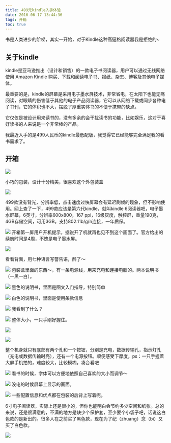 ```yaml
---
title: 499元kindle入手体验
date: 2016-06-17 13:44:36
tags: 开箱
toc: true
---
```


书是人类进步的阶梯，其实一开始，对于Kindle这种高逼格阅读器我是拒绝的~
<!-- more --> 

## 关于kindle
kindle是亚马逊推出（设计和销售）的一款电子书阅读器，用户可以通过无线网络使用 Amazon Kindle 购买、下载和阅读电子书、报纸、杂志、博客及其他电子媒体。

最重要的是，kindle的屏幕是采用电子墨水屏技术，非常省电，在太阳下也能无痛阅读，对眼睛的伤害低于其他的电子产品阅读器，它可以从网络下载或同步各种电子书刊，它的体积也不大，摆脱了厚重实体书的不便于携带的缺点。

它仅仅是被设计用来读书的，没有多余的会干扰读书的功能，比如娱乐，这对于喜好读书的人来说是一个非常棒的产品。

我最近入手的是499人民币的kindle最低配版，我觉得它已经能够完全满足我的看书需求了。

## 开箱

![](http://7xjo8q.com1.z0.glb.clouddn.com/image/0/19/815bd96b9f9124770db0fd56af7b9.JPG)

小巧的包装，设计十分精美，很喜欢这个外包装盒

![](http://7xjo8q.com1.z0.glb.clouddn.com/image/6/ef/895f5f6a82ab2b9656e321fe94e6c.JPG)

499款没有背光，分辨率低，点击速度过快屏幕会有延迟刷帧的现象，但不影响使用。网上查了一下，499款应该是第六代kindle，就叫kindle 6阅读器吧，电子墨水屏幕，6英寸，分辨率600x800，167 ppi，16级灰度，触控屏，重量190克，4GB存储空间，可用3GB。支持802.11b/g/n连接，一年质保。

![](http://7xjo8q.com1.z0.glb.clouddn.com/image/4/72/9c801af516c79d8b9d62cd607be9d.jpg)
开箱第一屏用户开机提示，据说开了机就再也见不到这个画面了。官方给出的续航时间是4周，不愧是电子墨水屏。

![](http://7xjo8q.com1.z0.glb.clouddn.com/image/9/d8/df94d92a1e8d0135c6bb6ae22662f.jpg)

看看背面，用七种语言写警告语，醉了～

![](http://7xjo8q.com1.z0.glb.clouddn.com/image/7/35/6ec6de86c4a38e7053125fdced029.jpg)
包装盒里面的东西～，有一条电源线，用来充电和连接电脑的。两本说明书（一黑一白）。

![](http://7xjo8q.com1.z0.glb.clouddn.com/image/6/a1/2395c63403bbf9cff10d245903f48.jpg)
黑色的说明书，里面是图文入门指导，特别简单

![](http://7xjo8q.com1.z0.glb.clouddn.com/image/e/06/a5d518d9f5cc46fa926e2b3a2c94b.jpg)
白色的说明书，里面是使用条款信息

![](http://7xjo8q.com1.z0.glb.clouddn.com/image/4/e2/212f35bae576dbd6f70c11e2e032e.jpg)
我看到了什么？

![](http://7xjo8q.com1.z0.glb.clouddn.com/image/8/a6/8de5ebbee4c6263d07d86801a8a3a.jpg)
整体大小，一只手刚好握住。

![](http://7xjo8q.com1.z0.glb.clouddn.com/image/5/ec/fb6c3fc75a16e1c1a7260d75a07d6.jpg)

![](http://7xjo8q.com1.z0.glb.clouddn.com/image/6/b5/4c30f80577b751657241036460b3f.jpg)

整个机身就只有底部有两个孔和一个按钮，分别是充电，数据传输孔，指示灯孔（充电或数据传输时亮），还有一个电源按钮。顺便感受下厚度，ps：一只手握着大屏手机拍的，难度较大，比较模糊，凑合看吧


![](http://7xjo8q.com1.z0.glb.clouddn.com/image/4/b4/ff060c6ed111b1283131f656aec27.jpg)
看书的时候，字体可以方便地依照自己喜欢的大小而调节～


![](http://7xjo8q.com1.z0.glb.clouddn.com/image/a/bb/dc57ed9d1437d8bf30ce2fbff9b59.jpg)
没电的时候屏幕上显示的画面。

![](http://7xjo8q.com1.z0.glb.clouddn.com/image/1/a8/575bdd48908a1314129ee0ce31e79.jpg)
一些配置信息和优点都在包装的后背上写着呢。


6寸电子阅读器，实际上还是很小的，但你也能明白会节约多少空间和纸张。总的来说，还是很满意的，不满的地方是缺少个保护套，至少要个小袋子吧，话说这白色款的是新出的。很多人在之前买了黑色款，现在为了纪（zhuang）念（bi）又买了白色款。

![](http://7xjo8q.com1.z0.glb.clouddn.com/image/f/25/e8a84500326f581b4152cc940ef92.jpg)
